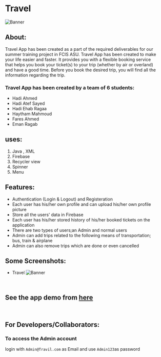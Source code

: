 # Travel
![Banner](https://github.com/HadyAhmed00/Travel/blob/main/readme_pic/logo_Puner.png)

## About:
Travel App has been created as a part of the required deliverables for our summer training project in FCIS ASU. Travel App has been created to make your life easier and faster. 
It provides you with a flexible booking service that helps you book your ticket(s) to your trip (whether by air or overland) and have a good time. Before you book the desired trip, you will find all the information regarding the trip.
### Travel App has been created by a team of 6 students: 
* Hadi Ahmed 
* Hadi Atef Sayed
* Hadi Ehab Ragaa
* Haytham Mahmoud
* Fares Ahmed
* Eman Ragab




## uses:
1. Java , XML
2. Firebase
3. Recycler view
4. Spinner 
5. Menu


## Features:
* Authentication (Login & Logout) and Registeration
* Each user has his/her own profile and can upload his/her own profile picture
* Store all the users' data in Firebase
* Each user has his/her stored history of his/her booked tickets on the application 
* There are two types of users;an Admin and normal users
* Admin can add trips related to the following means of transportation; bus, train & airplane
* Admin can also remove trips which are done or even cancelled

## Some Screenshots:
* Travel
    ![Banner](https://github.com/HadyAhmed00/Travel/blob/main/readme_pic/screens.png)


<br>

## See the app demo from [here](https://drive.google.com/file/d/1iVr5RgmZ-3Gspgjp-pEBAyBt5YJ_Ok-S/view?usp=sharing)

<br>


## For Developers/Collaborators:
### To access the Admin account
login with `Admin@Travil.com` as Email and use `Admin123`as password

